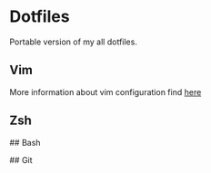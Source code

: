 # Dotfiles

Portable version of my all dotfiles.

## Vim
More information about vim configuration find [here](.vim/README.md)

## Zsh

## Bash

## Git

